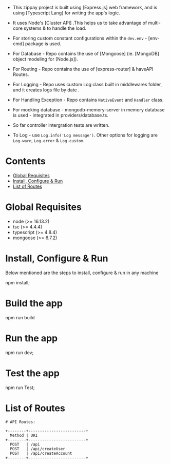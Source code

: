
* This zippay project is built using [Express.js] web framework, and is using [Typescript Lang] for writing the app's logic. 

* It uses Node's [Cluster API] .This helps us to take advantage of multi-core systems & to handle the load.
* For storing custom constant configurations within the `dev.env` - [env-cmd] package is used.
* For Database - Repo contains the use of [Mongoose] (ie. [MongoDB] object modeling for [Node.js]).
* For Routing - Repo contains the use of [express-router] & haveAPI Routes. 
* For Logging - Repo uses custom Log class built in middlewares folder, and it creates logs file by date .
* For Handling Exception - Repo contains `NativeEvent` and `Handler` class.
* For mocking database - mongodb-memory-server in memory database is used - integrated in providers/database.ts.
* So far controller intergration tests are written.
* To Log - use `Log.info('Log message')`. Other options for logging are `Log.warn`, `Log.error` & `Log.custom`.



# Contents
* [Global Requisites](#global-requisites)
* [Install, Configure & Run](#install-configure--run)
* [List of Routes](#list-of-routes)

# Global Requisites

* node (>= 16.13.2)
* tsc (>= 4.4.4)
* typescript (>= 4.8.4)
* mongoose (>= 6.7.2)


# Install, Configure & Run

Below mentioned are the steps to install, configure & run in any machine

npm install;

# Build the app
npm run build

# Run the app
npm run dev;

# Test the app
npm run Test;


# List of Routes

```
# API Routes:

+--------+-------------------------+
  Method | URI
+--------+-------------------------+
  POST   | /api
  POST   | /api/createUser
  POST   | /api/createAccount
+--------+-------------------------+
```